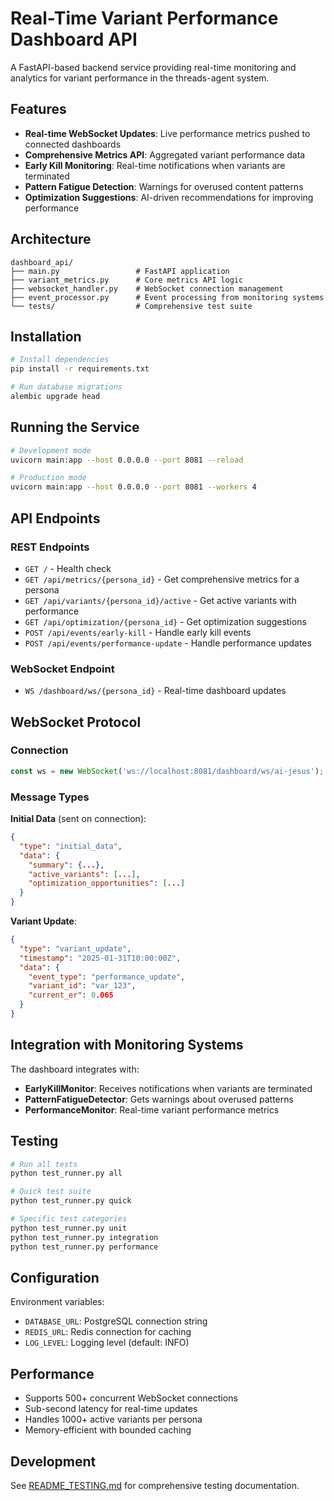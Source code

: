 # Real-Time Variant Performance Dashboard API

A FastAPI-based backend service providing real-time monitoring and analytics for variant performance in the threads-agent system.

## Features

- **Real-time WebSocket Updates**: Live performance metrics pushed to connected dashboards
- **Comprehensive Metrics API**: Aggregated variant performance data
- **Early Kill Monitoring**: Real-time notifications when variants are terminated
- **Pattern Fatigue Detection**: Warnings for overused content patterns
- **Optimization Suggestions**: AI-driven recommendations for improving performance

## Architecture

```
dashboard_api/
├── main.py                 # FastAPI application
├── variant_metrics.py      # Core metrics API logic
├── websocket_handler.py    # WebSocket connection management
├── event_processor.py      # Event processing from monitoring systems
└── tests/                  # Comprehensive test suite
```

## Installation

```bash
# Install dependencies
pip install -r requirements.txt

# Run database migrations
alembic upgrade head
```

## Running the Service

```bash
# Development mode
uvicorn main:app --host 0.0.0.0 --port 8081 --reload

# Production mode
uvicorn main:app --host 0.0.0.0 --port 8081 --workers 4
```

## API Endpoints

### REST Endpoints

- `GET /` - Health check
- `GET /api/metrics/{persona_id}` - Get comprehensive metrics for a persona
- `GET /api/variants/{persona_id}/active` - Get active variants with performance
- `GET /api/optimization/{persona_id}` - Get optimization suggestions
- `POST /api/events/early-kill` - Handle early kill events
- `POST /api/events/performance-update` - Handle performance updates

### WebSocket Endpoint

- `WS /dashboard/ws/{persona_id}` - Real-time dashboard updates

## WebSocket Protocol

### Connection
```javascript
const ws = new WebSocket('ws://localhost:8081/dashboard/ws/ai-jesus');
```

### Message Types

**Initial Data** (sent on connection):
```json
{
  "type": "initial_data",
  "data": {
    "summary": {...},
    "active_variants": [...],
    "optimization_opportunities": [...]
  }
}
```

**Variant Update**:
```json
{
  "type": "variant_update",
  "timestamp": "2025-01-31T10:00:00Z",
  "data": {
    "event_type": "performance_update",
    "variant_id": "var_123",
    "current_er": 0.065
  }
}
```

## Integration with Monitoring Systems

The dashboard integrates with:
- **EarlyKillMonitor**: Receives notifications when variants are terminated
- **PatternFatigueDetector**: Gets warnings about overused patterns
- **PerformanceMonitor**: Real-time variant performance metrics

## Testing

```bash
# Run all tests
python test_runner.py all

# Quick test suite
python test_runner.py quick

# Specific test categories
python test_runner.py unit
python test_runner.py integration
python test_runner.py performance
```

## Configuration

Environment variables:
- `DATABASE_URL`: PostgreSQL connection string
- `REDIS_URL`: Redis connection for caching
- `LOG_LEVEL`: Logging level (default: INFO)

## Performance

- Supports 500+ concurrent WebSocket connections
- Sub-second latency for real-time updates
- Handles 1000+ active variants per persona
- Memory-efficient with bounded caching

## Development

See [README_TESTING.md](./README_TESTING.md) for comprehensive testing documentation.